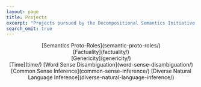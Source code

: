 ```yaml
---
layout: page
title: Projects
excerpt: "Projects pursued by the Decompositional Semantics Initiative."
search_omit: true
---
```


<center>
[Semantics Proto-Roles](semantic-proto-roles/)<br/>
[Factuality](factuality/)<br/>
[Genericity](genericity/)<br/>
[Time](time/)
[Word Sense Disambiguation](word-sense-disambiguation/)<br/>
[Common Sense Inference](common-sense-inference/)
[Diverse Natural Language Inference](diverse-natural-language-inference/)
</center>
